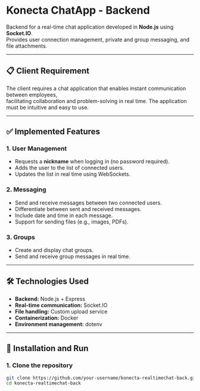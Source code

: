 # Konecta ChatApp - Backend

Backend for a real-time chat application developed in **Node.js** using **Socket.IO**.  
Provides user connection management, private and group messaging, and file attachments.

---

## 📋 Client Requirement

The client requires a chat application that enables instant communication between employees,  
facilitating collaboration and problem-solving in real time. The application must be intuitive and easy to use.

---

## ✅ Implemented Features

### 1. User Management
- Requests a **nickname** when logging in (no password required).
- Adds the user to the list of connected users.
- Updates the list in real time using WebSockets.

### 2. Messaging
- Send and receive messages between two connected users.
- Differentiate between sent and received messages.
- Include date and time in each message.
- Support for sending files (e.g., images, PDFs).

### 3. Groups
- Create and display chat groups.
- Send and receive group messages in real time.

---

## 🛠️ Technologies Used

- **Backend:** Node.js + Express
- **Real-time communication:** Socket.IO
- **File handling:** Custom upload service
- **Containerization:** Docker
- **Environment management:** dotenv

---

## 🚀 Installation and Run

### 1. Clone the repository
```bash
git clone https://github.com/your-username/konecta-realtimechat-back.git
cd konecta-realtimechat-back
